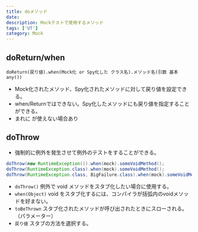 ```yaml
---
title: doメソッド
date: 
description: Mockテストで使用するメソッド
tags: ['UT']
category: Mock
---
```


## doReturn/when

` doReturn(戻り値).when(Mock化 or Spy化した クラス名).メソッド名(引数 基本any()) `

- Mock化されたメソッド、Spy化されたメソッドに対して戻り値を設定できる。
- when/Returnではできない。Spy化したメソッドにも戻り値を指定することができる。
- まれに が使えない場合あり

## doThrow

- 強制的に例外を発生させて例外のテストをすることができる。

```java
doThrow(new RuntimeException()).when(mock).someVoidMethod();
doThrow(RuntimeException.class).when(mock).someVoidMethod();
doThrow(RuntimeException.class, BigFailure.class).when(mock).someVoidMethod();
```

- `doThrow()` 例外で void メソッドをスタブ化したい場合に使用する。
- `when(Object)` void をスタブ化するには、コンパイラが括弧内のvoidメソッドを好まない。
- `toBeThrown` スタブ化されたメソッドが呼び出されたときにスローされる。（パラメーター）
- `戻り値` スタブの方法を選択する。
